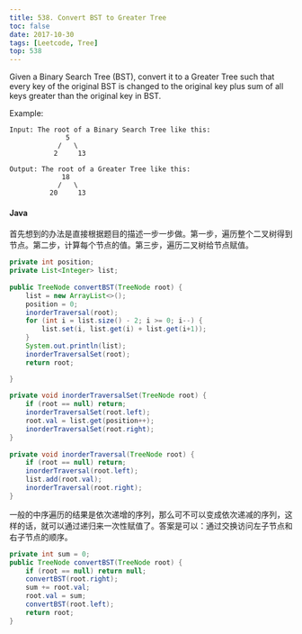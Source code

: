 ```yaml
---
title: 538. Convert BST to Greater Tree
toc: false
date: 2017-10-30
tags: [Leetcode, Tree]
top: 538
---
```



Given a Binary Search Tree (BST), convert it to a Greater Tree such that every key of the original BST is changed to the original key plus sum of all keys greater than the original key in BST.

Example:

```
Input: The root of a Binary Search Tree like this:
              5
            /   \
           2     13

Output: The root of a Greater Tree like this:
             18
            /   \
          20     13
```

#### Java

首先想到的办法是直接根据题目的描述一步一步做。第一步，遍历整个二叉树得到节点。第二步，计算每个节点的值。第三步，遍历二叉树给节点赋值。

```Java
private int position;
private List<Integer> list;
    
public TreeNode convertBST(TreeNode root) {
    list = new ArrayList<>();
    position = 0;
    inorderTraversal(root);
    for (int i = list.size() - 2; i >= 0; i--) {
        list.set(i, list.get(i) + list.get(i+1));
    }
    System.out.println(list);
    inorderTraversalSet(root);
    return root;

}
    
private void inorderTraversalSet(TreeNode root) {
    if (root == null) return;
    inorderTraversalSet(root.left);
    root.val = list.get(position++);
    inorderTraversalSet(root.right);
}
    
private void inorderTraversal(TreeNode root) {
    if (root == null) return;
    inorderTraversal(root.left);
    list.add(root.val);
    inorderTraversal(root.right);
}
```

一般的中序遍历的结果是依次递增的序列，那么可不可以变成依次递减的序列，这样的话，就可以通过递归来一次性赋值了。答案是可以：通过交换访问左子节点和右子节点的顺序。

```Java
private int sum = 0;
public TreeNode convertBST(TreeNode root) {
    if (root == null) return null;
    convertBST(root.right);
    sum += root.val;
    root.val = sum;
    convertBST(root.left);
    return root;
}    
```